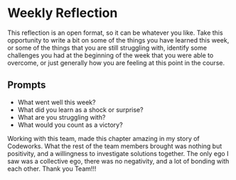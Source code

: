 # Weekly Reflection
This reflection is an open format, so it can be whatever you like. Take this opportunity to write a bit on some of the things you have learned this week, or some of the things that you are still struggling with, identify some challenges you had at the beginning of the week that you were able to overcome, or just generally how you are feeling at this point in the course.

## Prompts
- What went well this week?
- What did you learn as a shock or surprise?
- What are you struggling with?
- What would you count as a victory?

Working with this team, made this chapter amazing in my story of Codeworks.  What the rest of the team members brought was nothing but positivity, and a willingness to investigate solutions together.  The only ego I saw was a collective ego, there was no negativity, and a lot of bonding with each other.  Thank you Team!!!